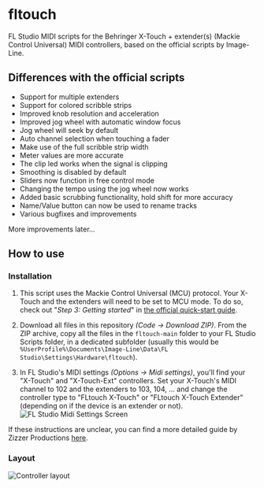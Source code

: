 # fltouch
FL Studio MIDI scripts for the Behringer X-Touch + extender(s) (Mackie Control Universal) MIDI controllers, based on the official scripts by Image-Line.

## Differences with the official scripts
- Support for multiple extenders
- Support for colored scribble strips
- Improved knob resolution and acceleration
- Improved jog wheel with automatic window focus
- Jog wheel will seek by default
- Auto channel selection when touching a fader
- Make use of the full scribble strip width
- Meter values are more accurate
- The clip led works when the signal is clipping
- Smoothing is disabled by default
- Sliders now function in free control mode
- Changing the tempo using the jog wheel now works
- Added basic scrubbing functionality, hold shift for more accuracy
- Name/Value button can now be used to rename tracks
- Various bugfixes and improvements

More improvements later...

## How to use

### Installation

1. This script uses the Mackie Control Universal (MCU) protocol. Your X-Touch and the extenders will need to be set to MCU mode. To do so, check out "*Step 3: Getting started*" in [the official quick-start guide](https://mediadl.musictribe.com/media/PLM/data/docs/P0B1X/X-TOUCH_QSG_WW.pdf).

2. Download all files in this repository *(Code -> Download ZIP)*. From the ZIP archive, copy all the files in the `fltouch-main` folder to your FL Studio Scripts folder, in a dedicated subfolder (usually this would be `%UserProfile%\Documents\Image-Line\Data\FL Studio\Settings\Hardware\fltouch`).

3. In FL Studio's MIDI settings *(Options -> Midi settings)*, you'll find your "X-Touch" and "X-Touch-Ext" controllers. Set your X-Touch's MIDI channel to 102 and the extenders to 103, 104, ... and change the controller type to "FLtouch X-Touch" or "FLtouch X-Touch Extender" (depending on if the device is an extender or not). 
![FL Studio Midi Settings Screen](https://user-images.githubusercontent.com/3641681/161856471-97810569-0ed5-4123-968a-68a11d295be2.png)

If these instructions are unclear, you can find a more detailed guide by Zizzer Productions [here](https://www.zizzerproductions.com/post/make-behringer-universal-control-surface-work-with-fl-studio).

### Layout
![Controller layout](https://user-images.githubusercontent.com/3641681/159065298-c055e292-a587-477a-b0e6-cb76a467cfd9.png)

